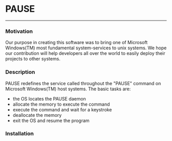 # PAUSE
------
### Motivation
Our purpose in creating this software was to bring one of Microsoft Windows(TM) most fundamental system-services to unix systems. We hope our contribution will help developers all over the world to easily deploy their projects to other systems.
### Description
PAUSE redefines the service called throughout the "PAUSE" command on Microsoft Windows(TM) host systems. The basic tasks are:
* the OS locates the PAUSE daemon
* allocate the memory to execute the command
* execute the command and wait for a keystroke
* deallocate the memory
* exit the OS and resume the program


### Installation
